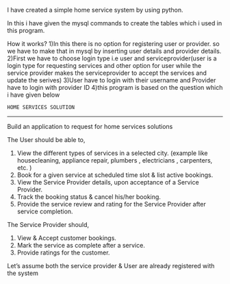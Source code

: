 I have created a simple home service system by using python.

In this i have given the mysql commands to create the tables which i used in this program.

How it works?
    1)In this there is no option for registering user or provider. so we have to make that in mysql by inserting user details and provider details.
    2)First we have to choose login type i.e user and serviceprovider(user is a login type for requesting services and other option for user while the service provider makes the serviceprovider to accept the services and update the serives)
    3)User have to login with their username and Provider have to login with provider ID
    4)this program is based on the question which i have given below
    
    HOME SERVICES SOLUTION
 
________________________________________
Build an application to request for home services solutions
 
The User should be able to,
 
1.	View the  different types of services in a selected city. (example like housecleaning, appliance repair, plumbers , electricians , carpenters, etc. )
2.	Book for a given service at scheduled time slot & list active bookings.
3.	View the Service Provider details, upon acceptance of a Service Provider.
4.	Track the booking status & cancel his/her booking.
5.	Provide the service review and rating for the Service Provider after service completion.
 
The Service Provider should,
1.	View & Accept customer bookings.
2.	Mark the service as complete after a service.
3.	Provide ratings for the customer.
 
Let’s assume both the service provider & User are already registered with the system

